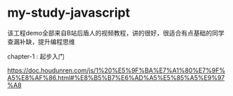 # my-study-javascript

该工程demo全部来自B站后盾人的视频教程，讲的很好，很适合有点基础的同学查漏补缺，提升编程思维

chapter-1 :  起步入门  

https://doc.houdunren.com/js/1%20%E5%9F%BA%E7%A1%80%E7%9F%A5%E8%AF%86.html#%E8%B5%B7%E6%AD%A5%E5%85%A5%E9%97%A8